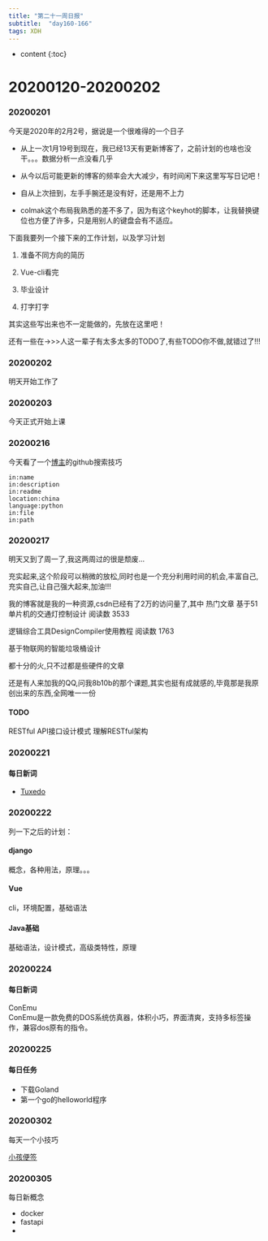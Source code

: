 ```yaml
---  
title: "第二十一周日报"   
subtitle:  "day160-166"   
tags: XDH    
---  
```





* content
{:toc}


# 20200120-20200202
### 20200201
今天是2020年的2月2号，据说是一个很难得的一个日子

- 从上一次1月19号到现在，我已经13天有更新博客了，之前计划的也啥也没干。。。数据分析一点没看几乎

- 从今以后可能更新的博客的频率会大大减少，有时间闲下来这里写写日记吧！

- 自从上次扭到，左手手腕还是没有好，还是用不上力

- colmak这个布局我熟悉的差不多了，因为有这个keyhot的脚本，让我替换键位也方便了许多，只是用别人的键盘会有不适应。

下面我要列一个接下来的工作计划，以及学习计划

1. 准备不同方向的简历

2. Vue-cli看完

3. 毕业设计

4. 打字打字

其实这些写出来也不一定能做的，先放在这里吧！

还有一些在->>>人这一辈子有太多太多的TODO了,有些TODO你不做,就错过了!!!


### 20200202
明天开始工作了

### 20200203
今天正式开始上课
### 20200216
今天看了一个[博主](https://www.bilibili.com/video/av75587104)的github搜索技巧

```
in:name
in:description
in:readme
location:china
language:python
in:file
in:path
```
### 20200217
明天又到了周一了,我这两周过的很是颓废...

充实起来,这个阶段可以稍微的放松,同时也是一个充分利用时间的机会,丰富自己,充实自己,让自己强大起来,加油!!!

我的博客就是我的一种资源,csdn已经有了2万的访问量了,其中 热门文章 基于51单片机的交通灯控制设计 阅读数 3533

逻辑综合工具DesignCompiler使用教程 阅读数 1763

基于物联网的智能垃圾桶设计

都十分的火,只不过都是些硬件的文章

还是有人来加我的QQ,问我8b10b的那个课题,其实也挺有成就感的,毕竟那是我原创出来的东西,全网唯一一份


#### TODO
RESTful API接口设计模式
理解RESTful架构

### 20200221
#### 每日新词
- [Tuxedo](https://www.cnblogs.com/liuxinkai/p/9561017.html) 
### 20200222
列一下之后的计划：
#### django
概念，各种用法，原理。。。
#### Vue
cli，环境配置，基础语法
#### Java基础
基础语法，设计模式，高级类特性，原理
### 20200224
#### 每日新词
ConEmu   
ConEmu是一款免费的DOS系统仿真器，体积小巧，界面清爽，支持多标签操作，兼容dos原有的指令。

### 20200225
#### 每日任务
- 下载Goland
- 第一个go的helloworld程序

### 20200302
每天一个小技巧

[小孩便签](http://xiazai.zol.com.cn/detail/42/412875.shtml)

### 20200305
每日新概念
- docker
- fastapi
- 
